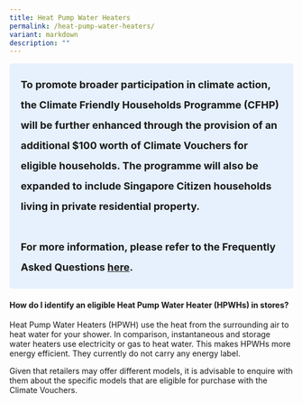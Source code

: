 ```yaml
---
title: Heat Pump Water Heaters
permalink: /heat-pump-water-heaters/
variant: markdown
description: ""
---
```

<style> .light-blue-box { background-color: #E6F1FD; padding: 20px; border-radius: 5px; font-weight: bold; font-size: 18px; line-height: 2; } </style> <div class="light-blue-box"> To promote broader participation in climate action, the Climate Friendly Households Programme (CFHP) will be further enhanced through the provision of an additional $100 worth of Climate Vouchers for eligible households. The programme will also be expanded to include Singapore Citizen households living in private residential property. <br><br> For more information, please refer to the Frequently Asked Questions <a href="/interim-faq">here</a>. </div>

<h4><strong>How do I identify an eligible Heat Pump Water Heater (HPWHs) in stores?</strong></h4>
<p>Heat Pump Water Heaters (HPWH) use the heat from the surrounding air to
heat water for your shower. In comparison, instantaneous and storage water
heaters use electricity or gas to heat water. This makes HPWHs more energy
efficient. They currently do not carry any energy label.</p>
<p>Given that retailers may offer different models, it is advisable to enquire
with them about the specific models that are eligible for purchase with
the Climate Vouchers.</p>